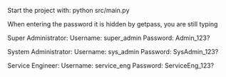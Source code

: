 Start the project with:
python src/main.py

When entering the password it is hidden by getpass, you are still typing

Super Administrator:
Username: super_admin
Password: Admin_123?

System Administrator:
Username: sys_admin
Password: SysAdmin_123?

Service Engineer:
Username: service_eng
Password: ServiceEng_123?
